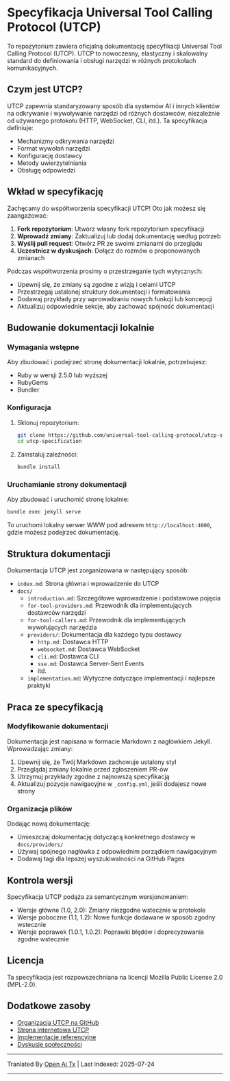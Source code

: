 # Specyfikacja Universal Tool Calling Protocol (UTCP)

To repozytorium zawiera oficjalną dokumentację specyfikacji Universal Tool Calling Protocol (UTCP). UTCP to nowoczesny, elastyczny i skalowalny standard do definiowania i obsługi narzędzi w różnych protokołach komunikacyjnych.

## Czym jest UTCP?

UTCP zapewnia standaryzowany sposób dla systemów AI i innych klientów na odkrywanie i wywoływanie narzędzi od różnych dostawców, niezależnie od używanego protokołu (HTTP, WebSocket, CLI, itd.). Ta specyfikacja definiuje:

- Mechanizmy odkrywania narzędzi
- Format wywołań narzędzi
- Konfigurację dostawcy
- Metody uwierzytelniania
- Obsługę odpowiedzi

## Wkład w specyfikację

Zachęcamy do współtworzenia specyfikacji UTCP! Oto jak możesz się zaangażować:

1. **Fork repozytorium**: Utwórz własny fork repozytorium specyfikacji
2. **Wprowadź zmiany**: Zaktualizuj lub dodaj dokumentację według potrzeb
3. **Wyślij pull request**: Otwórz PR ze swoimi zmianami do przeglądu
4. **Uczestnicz w dyskusjach**: Dołącz do rozmów o proponowanych zmianach

Podczas współtworzenia prosimy o przestrzeganie tych wytycznych:

- Upewnij się, że zmiany są zgodne z wizją i celami UTCP
- Przestrzegaj ustalonej struktury dokumentacji i formatowania
- Dodawaj przykłady przy wprowadzaniu nowych funkcji lub koncepcji
- Aktualizuj odpowiednie sekcje, aby zachować spójność dokumentacji

## Budowanie dokumentacji lokalnie

### Wymagania wstępne

Aby zbudować i podejrzeć stronę dokumentacji lokalnie, potrzebujesz:

- Ruby w wersji 2.5.0 lub wyższej
- RubyGems
- Bundler

### Konfiguracja

1. Sklonuj repozytorium:
   ```bash
   git clone https://github.com/universal-tool-calling-protocol/utcp-specification.git
   cd utcp-specification
   ```
2. Zainstaluj zależności:

   ```bash
   bundle install
   ```
### Uruchamianie strony dokumentacji

Aby zbudować i uruchomić stronę lokalnie:


```bash
bundle exec jekyll serve
```
To uruchomi lokalny serwer WWW pod adresem `http://localhost:4000`, gdzie możesz podejrzeć dokumentację.

## Struktura dokumentacji

Dokumentacja UTCP jest zorganizowana w następujący sposób:

- `index.md`: Strona główna i wprowadzenie do UTCP
- `docs/`
  - `introduction.md`: Szczegółowe wprowadzenie i podstawowe pojęcia
  - `for-tool-providers.md`: Przewodnik dla implementujących dostawców narzędzi
  - `for-tool-callers.md`: Przewodnik dla implementujących wywołujących narzędzia
  - `providers/`: Dokumentacja dla każdego typu dostawcy
    - `http.md`: Dostawca HTTP
    - `websocket.md`: Dostawca WebSocket
    - `cli.md`: Dostawca CLI
    - `sse.md`: Dostawca Server-Sent Events
    - itd.
  - `implementation.md`: Wytyczne dotyczące implementacji i najlepsze praktyki

## Praca ze specyfikacją

### Modyfikowanie dokumentacji

Dokumentacja jest napisana w formacie Markdown z nagłówkiem Jekyll. Wprowadzając zmiany:

1. Upewnij się, że Twój Markdown zachowuje ustalony styl
2. Przeglądaj zmiany lokalnie przed zgłoszeniem PR-ów
3. Utrzymuj przykłady zgodne z najnowszą specyfikacją
4. Aktualizuj pozycje nawigacyjne w `_config.yml`, jeśli dodajesz nowe strony

### Organizacja plików

Dodając nową dokumentację:

- Umieszczaj dokumentację dotyczącą konkretnego dostawcy w `docs/providers/`
- Używaj spójnego nagłówka z odpowiednim porządkiem nawigacyjnym
- Dodawaj tagi dla lepszej wyszukiwalności na GitHub Pages

## Kontrola wersji

Specyfikacja UTCP podąża za semantycznym wersjonowaniem:

- Wersje główne (1.0, 2.0): Zmiany niezgodne wstecznie w protokole
- Wersje poboczne (1.1, 1.2): Nowe funkcje dodawane w sposób zgodny wstecznie
- Wersje poprawek (1.0.1, 1.0.2): Poprawki błędów i doprecyzowania zgodne wstecznie

## Licencja

Ta specyfikacja jest rozpowszechniana na licencji Mozilla Public License 2.0 (MPL-2.0).

## Dodatkowe zasoby

- [Organizacja UTCP na GitHub](https://github.com/universal-tool-calling-protocol)
- [Strona internetowa UTCP](https://utcp.io)
- [Implementacje referencyjne](https://github.com/universal-tool-calling-protocol/python-utcp)
- [Dyskusje społeczności](https://github.com/universal-tool-calling-protocol/utcp-specification/discussions)



---

Tranlated By [Open Ai Tx](https://github.com/OpenAiTx/OpenAiTx) | Last indexed: 2025-07-24

---